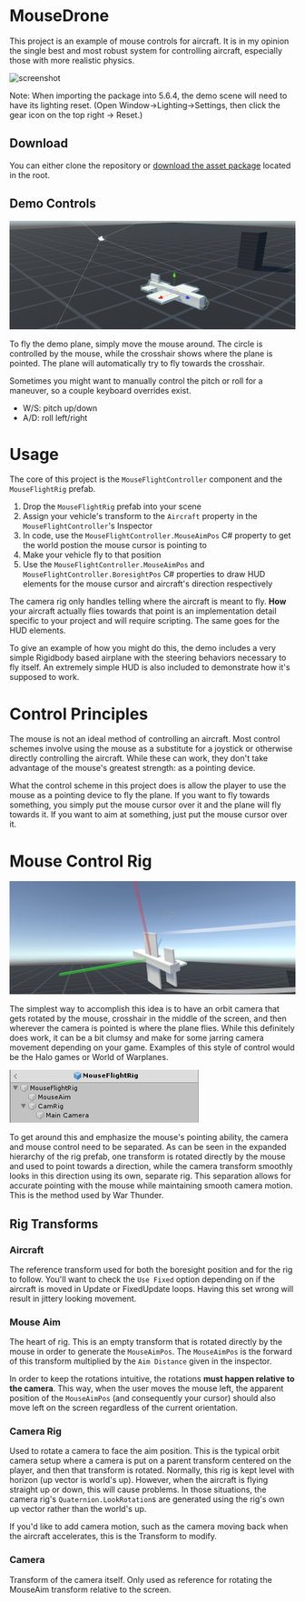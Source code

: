 
# MouseDrone
This project is an example of mouse controls for aircraft. It is in my opinion the single best and most robust system for controlling aircraft, especially those with more realistic physics.

![screenshot](Screenshots/flight.gif)

Note: When importing the package into 5.6.4, the demo scene will need to have its lighting reset. (Open Window->Lighting->Settings, then click the gear icon on the top right -> Reset.)

## Download
You can either clone the repository or [download the asset package](https://github.com/brihernandez/MouseFlight/raw/master/MouseFlight.unitypackage) located in the root.

## Demo Controls

![Demo plane](Screenshots/plane.png)

To fly the demo plane, simply move the mouse around. The circle is controlled by the mouse, while the crosshair shows where the plane is pointed. The plane will automatically try to fly towards the crosshair.

Sometimes you might want to manually control the pitch or roll for a maneuver, so a couple keyboard overrides exist.

- W/S: pitch up/down
- A/D: roll left/right

# Usage
The core of this project is the `MouseFlightController` component and the `MouseFlightRig` prefab.

1. Drop the `MouseFlightRig` prefab into your scene
2. Assign your vehicle's transform to the `Aircraft` property in the `MouseFlightController`'s Inspector
3. In code, use the `MouseFlightController.MouseAimPos` C# property to get the world postion the mouse cursor is pointing to
4. Make your vehicle fly to that position
5. Use the `MouseFlightController.MouseAimPos` and `MouseFlightController.BoresightPos` C# properties to draw HUD elements for the mouse cursor and aircraft's direction respectively

The camera rig only handles telling where the aircraft is meant to fly. **How** your aircraft actually flies towards that point is an implementation detail specific to your project and will require scripting. The same goes for the HUD elements.

To give an example of how you might do this, the demo includes a very simple Rigidbody based airplane with the steering behaviors necessary to fly itself. An extremely simple HUD is also included to demonstrate how it's supposed to work.

# Control Principles
The mouse is not an ideal method of controlling an aircraft. Most control schemes involve using the mouse as a substitute for a joystick or otherwise directly controlling the aircraft. While these can work, they don't take advantage of the mouse's greatest strength: as a pointing device.

What the control scheme in this project does is allow the player to use the mouse as a pointing device to fly the plane. If you want to fly towards something, you simply put the mouse cursor over it and the plane will fly towards it. If you want to aim at something, just put the mouse cursor over it.

# Mouse Control Rig

![Axes demonstrating the mouse aim transform](Screenshots/axes.png)

The simplest way to accomplish this idea is to have an orbit camera that gets rotated by the mouse, crosshair in the middle of the screen, and then wherever the camera is pointed is where the plane flies. While this definitely does work, it can be a bit clumsy and make for some jarring camera movement depending on your game. Examples of this style of control would be the Halo games or World of Warplanes.

![Mouse flight rig](Screenshots/rig.png)

To get around this and emphasize the mouse's pointing ability, the camera and mouse control need to be separated. As can be seen in the expanded hierarchy of the rig prefab, one transform is rotated directly by the mouse and used to point towards a direction, while the camera transform smoothly looks in this direction using its own, separate rig. This separation allows for accurate pointing with the mouse while maintaining smooth camera motion. This is the method used by War Thunder.

## Rig Transforms

### Aircraft
The reference transform used for both the boresight position and for the rig to follow. You'll want to check the `Use Fixed` option depending on if the aircraft is moved in Update or FixedUpdate loops. Having this set wrong will result in jittery looking movement.

### Mouse Aim
The heart of rig. This is an empty transform that is rotated directly by the mouse in order to generate the `MouseAimPos`. The `MouseAimPos` is the forward of this transform multiplied by the `Aim Distance` given in the inspector.

In order to keep the rotations intuitive, the rotations **must happen relative to the camera**. This way, when the user moves the mouse left, the apparent position of the `MouseAimPos` (and consequently your cursor) should also move left on the screen regardless of the current orientation.

### Camera Rig
Used to rotate a camera to face the aim position. This is the typical orbit camera setup where a camera is put on a parent transform centered on the player, and then that transform is rotated. Normally, this rig is kept level with horizon (up vector is world's up). However, when the aircraft is flying straight up or down, this will cause problems. In those situations, the camera rig's `Quaternion.LookRotation`s are generated using the rig's own up vector rather than the world's up.

If you'd like to add camera motion, such as the camera moving back when the aircraft accelerates, this is the Transform to modify.

### Camera
Transform of the camera itself. Only used as reference for rotating the MouseAim transform relative to the screen.
